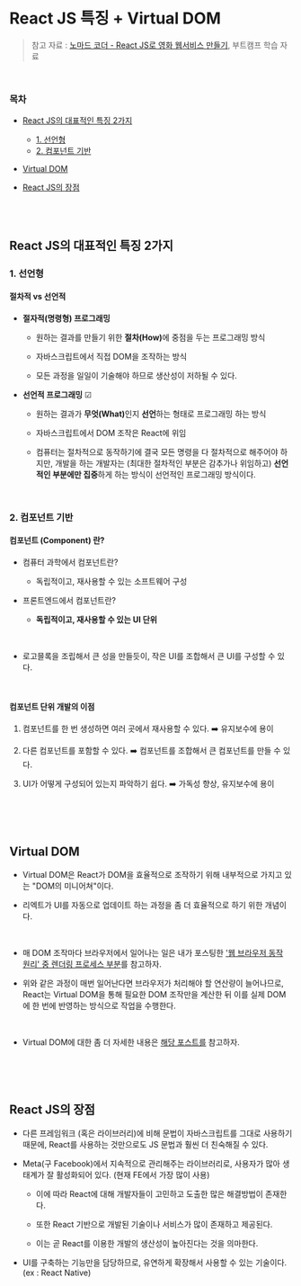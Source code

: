 # React JS 특징 + Virtual DOM

> 참고 자료 : <a href="https://nomadcoders.co/react-for-beginners">노마드 코더 - React JS로 영화 웹서비스 만들기</a>, 부트캠프 학습 자료

<br/>

### 목차

- <a href="https://github.com/SangYoonLee1231/TIL/blob/main/React%20JS/react_feature.md#react-js%EC%9D%98-%EB%8C%80%ED%91%9C%EC%A0%81%EC%9D%B8-%ED%8A%B9%EC%A7%95-2%EA%B0%80%EC%A7%80">React JS의 대표적인 특징 2가지</a>

  - <a href="https://github.com/SangYoonLee1231/TIL/blob/main/React%20JS/react_feature.md#1-%EC%84%A0%EC%96%B8%ED%98%95">1. 선언형</a>
  - <a href="https://github.com/SangYoonLee1231/TIL/blob/main/React%20JS/react_feature.md#2-%EC%BB%B4%ED%8F%AC%EB%84%8C%ED%8A%B8-%EA%B8%B0%EB%B0%98">2. 컴포넌트 기반</a>

- <a href="https://github.com/SangYoonLee1231/TIL/blob/main/React%20JS/react_feature.md#virtual-dom">Virtual DOM</a>
- <a href="https://github.com/SangYoonLee1231/TIL/blob/main/React%20JS/react_feature.md#react-js%EC%9D%98-%EC%9E%A5%EC%A0%90">React JS의 장점</a>

<br/><br/>

## React JS의 대표적인 특징 2가지

### 1. 선언형

#### 절차적 vs 선언적

- <strong>절자적(명령형) 프로그래밍</strong>

  - 원하는 결과를 만들기 위한 <strong>절차(How)</strong>에 중점을 두는 프로그래밍 방식

  - 자바스크립트에서 직접 DOM을 조작하는 방식

  - 모든 과정을 일일이 기술해야 하므로 생산성이 저하될 수 있다.

- <strong>선언적 프로그래밍</strong> ☑

  - 원하는 결과가 <strong>무엇(What)</strong>인지 <strong>선언</strong>하는 형태로 프로그래밍 하는 방식

  - 자바스크립트에서 DOM 조작은 React에 위임

  - 컴퓨터는 절차적으로 동작하기에 결국 모든 명령을 다 절차적으로 해주어야 하지만, 개발을 하는 개발자는 (최대한 절차적인 부분은 감추가나 위임하고) <strong>선언적인 부분에만 집중</strong>하게 하는 방식이 선언적인 프로그래밍 방식이다.

<br/>

### 2. 컴포넌트 기반

#### 컴포넌트 (Component) 란?

- 컴퓨터 과학에서 컴포넌트란?

  - 독립적이고, 재사용할 수 있는 소프트웨어 구성

- 프론트엔드에서 컴포넌트란?

  - <strong>독립적이고, 재사용할 수 있는 UI 단위</strong>

<br/>

- 로고믈록을 조립해서 큰 성을 만들듯이, 작은 UI를 조합해서 큰 UI를 구성할 수 있다.

<br/>

#### 컴포넌트 단위 개발의 이점

1. 컴포넌트를 한 번 생성하면 여러 곳에서 재사용할 수 있다. ➡️ 유지보수에 용이

2. 다른 컴포넌트를 포함할 수 있다. ➡️ 컴포넌트를 조합해서 큰 컴포넌트를 만들 수 있다.

3. UI가 어떻게 구성되어 있는지 파악하기 쉽다. ➡️ 가독성 향상, 유지보수에 용이

<br/><br/><br/>

## Virtual DOM

- Virtual DOM은 React가 DOM을 효율적으로 조작하기 위해 내부적으로 가지고 있는 "DOM의 미니어쳐"이다.

- 리엑트가 UI를 자동으로 업데이트 하는 과정을 좀 더 효율적으로 하기 위한 개념이다.

<br/>

- 매 DOM 조작마다 브라우저에서 일어나는 일은 내가 포스팅한 <a href="">'웹 브라우저 동작 원리' 중 렌더링 프로세스 부분</a>를 참고하자.

- 위와 같은 과정이 매번 일어난다면 브라우저가 처리해야 할 연산량이 늘어나므로, React는 Virtual DOM을 통해 필요한 DOM 조작만을 계산한 뒤 이를 실제 DOM에 한 번에 반영하는 방식으로 작업을 수행한다.

<br/>

- Virtual DOM에 대한 좀 더 자세한 내용은 <a href="https://velog.io/@yesbb/virtual-dom의-성능이-더-좋은이유">해당 포스트를</a> 참고하자.

<br/><br/><br/>

## React JS의 장점

- 다른 프레임워크 (혹은 라이브러리)에 비해 문법이 자바스크립트를 그대로 사용하기 때문에, React를 사용하는 것만으로도 JS 문법과 훨씬 더 친숙해질 수 있다.

- Meta(구 Facebook)에서 지속적으로 관리해주는 라이브러리로, 사용자가 많아 생태계가 잘 활성화되어 있다. (현재 FE에서 가장 많이 사용)

  - 이에 따라 React에 대해 개발자들이 고민하고 도출한 많은 해결방법이 존재한다.

  - 또한 React 기반으로 개발된 기술이나 서비스가 많이 존재하고 제공된다.

  - 이는 곧 React를 이용한 개발의 생산성이 높아진다는 것을 의마한다.

- UI를 구축하는 기능만을 담당하므로, 유연하게 확장해서 사용할 수 있는 기술이다. (ex : React Native)
